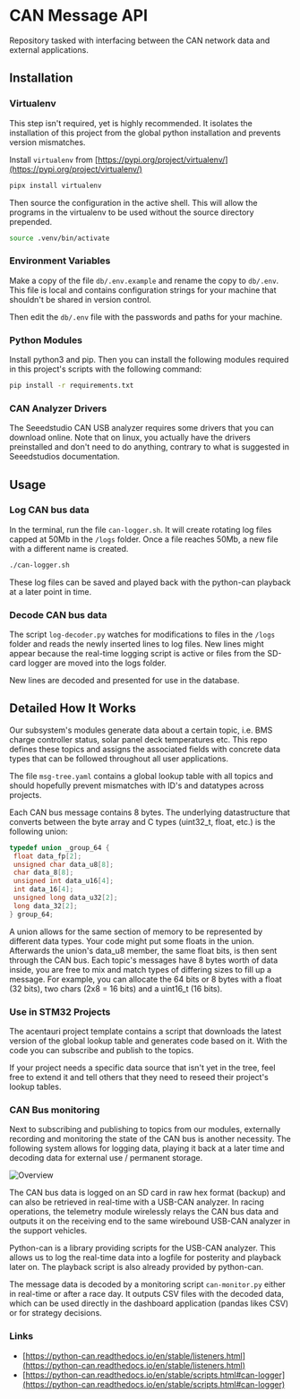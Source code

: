 # CAN Message API

Repository tasked with interfacing between the CAN network data and external applications.

## Installation

### Virtualenv

This step isn't required, yet is highly recommended. It isolates the installation of this project from the global python installation and prevents version mismatches.

Install `virtualenv` from  [https://pypi.org/project/virtualenv/](https://pypi.org/project/virtualenv/)

```sh
pipx install virtualenv
```

Then source the configuration in the active shell. This will allow the programs in the virtualenv to be used without the source directory prepended.

```sh
source .venv/bin/activate
```

### Environment Variables

Make a copy of the file `db/.env.example` and rename the copy to `db/.env`. This file is local and contains configuration strings for your machine that shouldn't be shared in version control.

Then edit the `db/.env` file with the passwords and paths for your machine.

### Python Modules
Install python3 and pip. Then you can install the following modules required in this project's scripts with the following command:

```sh
pip install -r requirements.txt
```

### CAN Analyzer Drivers

The Seeedstudio CAN USB analyzer requires some drivers that you can download online. Note that on linux, you actually have the drivers preinstalled and don't need to do anything, contrary to what is suggested in Seeedstudios documentation.

## Usage

### Log CAN bus data

In the terminal, run the file `can-logger.sh`. It will create rotating log files capped at 50Mb in the `/logs` folder. Once a file reaches 50Mb, a new file with a different name is created.

```sh
./can-logger.sh
```

These log files can be saved and played back with the python-can playback at a later point in time.

### Decode CAN bus data

The script `log-decoder.py` watches for modifications to files in the `/logs` folder and reads the newly inserted lines to log files. New lines might appear because the real-time logging script is active or files from the SD-card logger are moved into the logs folder.

New lines are decoded and presented for use in the database.

## Detailed How It Works

Our subsystem's modules generate data about a certain topic, i.e. BMS charge controller status, solar panel deck temperatures etc. This repo defines these topics and assigns the associated fields with concrete data types that can be followed throughout all user applications.

The file `msg-tree.yaml` contains a global lookup table with all topics and should hopefully prevent mismatches with ID's and datatypes across projects.

Each CAN bus message contains 8 bytes. The underlying datastructure that converts between the byte array and C types (uint32_t, float, etc.) is the following union:

```C
typedef union _group_64 {
 float data_fp[2];
 unsigned char data_u8[8];
 char data_8[8];
 unsigned int data_u16[4];
 int data_16[4];
 unsigned long data_u32[2];
 long data_32[2];
} group_64;
```

A union allows for the same section of memory to be represented by different data types. Your code might put some floats in the union. Afterwards the union's data_u8 member, the same float bits, is then sent through the CAN bus. Each topic's messages have 8 bytes worth of data inside, you are free to mix and match types of differing sizes to fill up a message. For example, you can allocate the 64 bits or 8 bytes with a float (32 bits), two chars (2x8 = 16 bits) and a uint16_t (16 bits).

### Use in STM32 Projects

The acentauri project template contains a script that downloads the latest version of the global lookup table and generates code based on it. With the code you can subscribe and publish to the topics.

If your project needs a specific data source that isn't yet in the tree, feel free to extend it and tell others that they need to reseed their project's lookup tables.

### CAN Bus monitoring

Next to subscribing and publishing to topics from our modules, externally recording and monitoring the state of the CAN bus is another necessity. The following system allows for logging data, playing it back at a later time and decoding data for external use / permanent storage.

![Overview](./docs/overview.png)

The CAN bus data is logged on an SD card in raw hex format (backup) and can also be retrieved in real-time with a USB-CAN analyzer. In racing operations, the telemetry module wirelessly relays the CAN bus data and outputs it on the receiving end to the same wirebound USB-CAN analyzer in the support vehicles.

Python-can is a library providing scripts for the USB-CAN analyzer. This allows us to log the real-time data into a logfile for posterity and playback later on. The playback script is also already provided by python-can.

The message data is decoded by a monitoring script `can-monitor.py` either in real-time or after a race day. It outputs CSV files with the decoded data, which can be used directly in the dashboard application (pandas likes CSV) or for strategy decisions.

### Links

- [https://python-can.readthedocs.io/en/stable/listeners.html](https://python-can.readthedocs.io/en/stable/listeners.html)
- [https://python-can.readthedocs.io/en/stable/scripts.html#can-logger](https://python-can.readthedocs.io/en/stable/scripts.html#can-logger)
